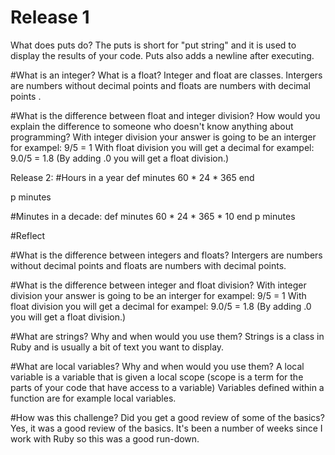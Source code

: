 # Release 1
What does puts do?
The puts is short for "put string" and it is used to  display the results of your code. Puts also adds a newline after executing.

#What is an integer? What is a float?
Integer and float are classes. Intergers are numbers without decimal points and floats are numbers with decimal points	.


#What is the difference between float and integer division? How would you explain the difference to someone who doesn't know anything about programming?
With integer division your answer is going to be an interger for exampel: 9/5 = 1 With float division you will get a decimal for exampel: 9.0/5 = 1.8 (By adding .0 you will get a float division.)



Release 2:
#Hours in a year
def minutes
  60 * 24 * 365
end

p minutes

#Minutes in a decade:
def minutes
60 * 24 * 365 * 10
end
p minutes

#Reflect


#What is the difference between integers and floats?
Intergers are numbers without decimal points and floats are numbers with decimal points.

#What is the difference between integer and float division?
With integer division your answer is going to be an interger for exampel: 9/5 = 1 With float division you will get a decimal for exampel: 9.0/5 = 1.8 (By adding .0 you will get a float division.)

#What are strings? Why and when would you use them?
Strings is a class in Ruby and is usually a bit of text you want to display.

#What are local variables? Why and when would you use them?
A local variable is a variable that is given a local scope (scope is a term for the parts of your code that have access to a variable) Variables defined within a function are for example local variables.

#How was this challenge? Did you get a good review of some of the basics?
Yes, it was a good review of the basics. It's been a number of weeks since I work with Ruby so this was a good run-down.
